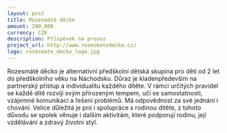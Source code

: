 ```yaml
---
layout: post
title: Rozesmáté děcko
amount: 200,000
currency: CZK
description: Příspěvek na provoz
project_url: http://www.rozesmatedecko.cz/
logo: rozesmate_decko_logo.jpg
---
```


Rozesmáté děcko je alternativní předškolní dětská skupina pro děti od 2 let do předškolního věku na Náchodsku. Důraz je kladenpředevším na partnerský přístup a individualitu každého dítěte. V rámci určitých pravidel se každě dítě rozvíjí svým přirozeným tempem, učí se samostatnosti, vzájemné komunikaci a řešení problémů. Má odpovědnost za své jednání i chování. Velice důležitá je pro i spolupráce s rodinou dítěte, z tohoto důvodu se spolek věnuje i dalším aktivitám, které podporují rodinu, její vzdělávání a zdravý životní styl.
